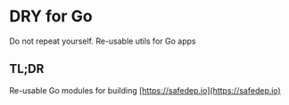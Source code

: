 # DRY for Go
Do not repeat yourself. Re-usable utils for Go apps

## TL;DR

Re-usable Go modules for building [https://safedep.io](https://safedep.io)
